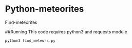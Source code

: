 # Python-meteorites
Find-meteorites

##Running
This code requires python3 and requests module

`python3 find_meteors.py `
